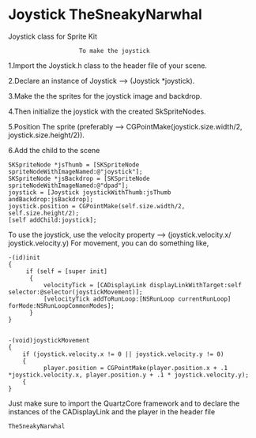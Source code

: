 Joystick TheSneakyNarwhal
========

Joystick class for Sprite Kit

                        To make the joystick

1.Import the Joystick.h class to the header file of your scene.

2.Declare an instance of Joystick --> (Joystick *joystick).

3.Make the the sprites for the joystick image and backdrop.

4.Then initialize the joystick with the created SkSpriteNodes.

5.Position The sprite (preferably --> CGPointMake(joystick.size.width/2, joystick.size.height/2)).

6.Add the child to the scene

    SKSpriteNode *jsThumb = [SKSpriteNode spriteNodeWithImageNamed:@"joystick"];
    SKSpriteNode *jsBackdrop = [SKSpriteNode spriteNodeWithImageNamed:@"dpad"];
    joystick = [Joystick joystickWithThumb:jsThumb andBackdrop:jsBackdrop];
    joystick.position = CGPointMake(self.size.width/2, self.size.height/2);
    [self addChild:joystick];

To use the joystick, use the velocity property --> (joystick.velocity.x/ joystick.velocity.y)
For movement, you can do something like,

    -(id)init
    {
         if (self = [super init]
          {
              velocityTick = [CADisplayLink displayLinkWithTarget:self selector:@selector(joystickMovement)];
              [velocityTick addToRunLoop:[NSRunLoop currentRunLoop] forMode:NSRunLoopCommonModes];
          }
    }


    -(void)joystickMovement
    {
        if (joystick.velocity.x != 0 || joystick.velocity.y != 0)
        {
              player.position = CGPointMake(player.position.x + .1 *joystick.velocity.x, player.position.y + .1 * joystick.velocity.y);
        {
    }

Just make sure to import the QuartzCore framework and to declare the instances of the CADisplayLink
and the player in the header file

    TheSneakyNarwhal
